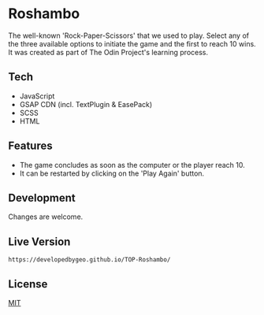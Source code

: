 # Roshambo

The well-known 'Rock-Paper-Scissors' that we used to play. Select any of the three available options to initiate the game and the first to reach 10 wins.
<br>
It was created as part of The Odin Project's learning process.

## Tech

- JavaScript
- GSAP CDN (incl. TextPlugin & EasePack)
- SCSS
- HTML

## Features

- The game concludes as soon as the computer or the player reach 10.
- It can be restarted by clicking on the 'Play Again' button.

## Development

Changes are welcome.

## Live Version

```
https://developedbygeo.github.io/TOP-Roshambo/
```

## License

[MIT](https://choosealicense.com/licenses/mit/)

